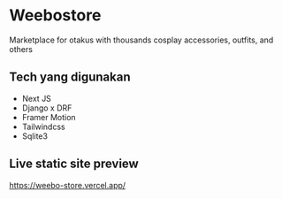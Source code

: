 # Weebostore

Marketplace for otakus with thousands cosplay accessories, outfits, and others


## Tech yang digunakan
- Next JS
- Django x DRF
- Framer Motion
- Tailwindcss
- Sqlite3


## Live static site preview
https://weebo-store.vercel.app/
